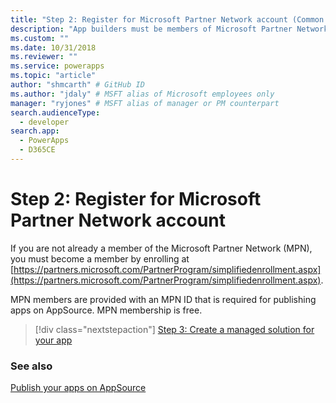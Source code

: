 ```yaml
---
title: "Step 2: Register for Microsoft Partner Network account (Common Data Service) | Microsoft Docs" # Intent and product brand in a unique string of 43-59 chars including spaces
description: "App builders must be members of Microsoft Partner Network (MPN) to publish apps on AppSource." # 115-145 characters including spaces. This abstract displays in the search result.
ms.custom: ""
ms.date: 10/31/2018
ms.reviewer: ""
ms.service: powerapps
ms.topic: "article"
author: "shmcarth" # GitHub ID
ms.author: "jdaly" # MSFT alias of Microsoft employees only
manager: "ryjones" # MSFT alias of manager or PM counterpart
search.audienceType: 
  - developer
search.app: 
  - PowerApps
  - D365CE
---
```

# Step 2: Register for Microsoft Partner Network account

If you are not already a member of the Microsoft Partner Network (MPN), you must become a member by enrolling at [https://partners.microsoft.com/PartnerProgram/simplifiedenrollment.aspx](https://partners.microsoft.com/PartnerProgram/simplifiedenrollment.aspx).

MPN members are provided with an MPN ID that is required for publishing apps on AppSource. MPN membership is free.

> [!div class="nextstepaction"]
> [Step 3: Create a managed solution for your app](create-solution-app-appsource.md)

### See also 

[Publish your apps on AppSource](publish-app-appsource.md)
  